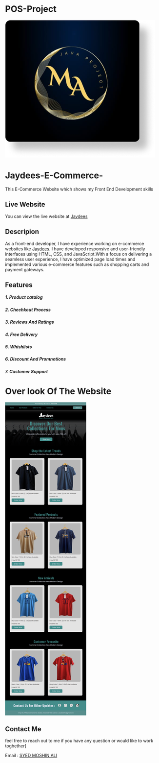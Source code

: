 # POS-Project
![JAYDEES](https://github.com/mohsin23441/POS-Project/blob/main/Project%20Logo.png)

# Jaydees-E-Commerce-

This E-Commerce Website which shows my Front End Development skills 

## Live Website
You can view the live website at [Jaydees](https://jaydees.netlify.app/)

## Descripion
As a front-end developer, I have experience working on e-commerce websites like [Jaydees](https://jaydees.netlify.app/). I have developed responsive and user-friendly interfaces using HTML, CSS, and JavaScript.With a focus on delivering a seamless user experience, I have optimized page load times and implemented various e-commerce features such as shopping carts and payment gateways.

## Features
##### 1. Product catalog
##### 2. Chechkout Process
##### 3. Reviews And Ratings
##### 4. Free Delivery
##### 5. Whishlists
##### 6. Discount And Promnotions
##### 7. Customer Support

# Over look Of The Website

![Jaydees](https://github.com/mohsin23441/Jaydees-E-Commerce-/blob/main/jaydees%20png.png)

## Contact Me
feel free to reach out to me if you have any question or would like to work toghether]

Email : [SYED MOSHIN ALI](ma2277394@gmail.com)
